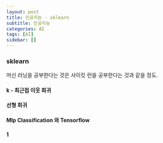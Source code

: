 ```yaml
---
layout: post
title: 인공지능 - sklearn
subtitle: 인공지능
categories: AI
tags: [AI]
sidebar: []
---
```


### sklearn

머신 러닝을 공부한다는 것은 사이킷 런을 공부한다는 것과 같을 정도.

#### k - 최근접 이웃 회귀

#### 선형 회귀

#### Mlp Classification 와 Tensorflow 

#### 1


```

```
